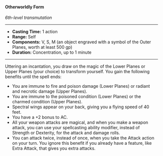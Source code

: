 #### Otherworldly Form
*6th-level transmutation*
___
- **Casting Time:** 1 action
- **Range:** Self
- **Components:** V, S, M (an object engraved with a symbol of the Outer Planes, worth at least 500 gp)
- **Duration:** Concentration, up to 1 minute
---
Uttering an incantation, you draw on the magic of the Lower Planes or Upper Planes (your choice) to transform yourself. You gain the following benefits until the spell ends:
* You are immune to fire and poison damage (Lower Planes) or radiant and necrotic damage (Upper Planes).
* You are immune to the poisoned condition (Lower Planes) or the charmed condition (Upper Planes).
* Spectral wings appear on your back, giving you a flying speed of 40 feet.
* You have a +2 bonus to AC.
* All your weapon attacks are magical, and when you make a weapon attack, you can use your spellcasting ability modifier, instead of Strength or Dexterity, for the attack and damage rolls.
* You can attack twice, instead of once, when you take the Attack action on your turn. You ignore this benefit if you already have a feature, like Extra Attack, that gives you extra attacks.
